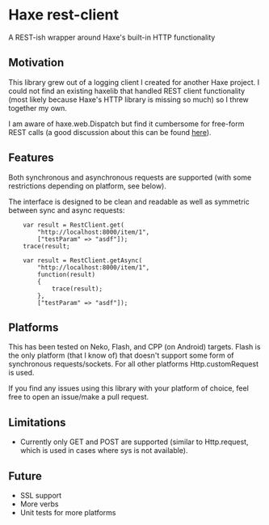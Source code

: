 # Haxe rest-client
A REST-ish wrapper around Haxe's built-in HTTP functionality

## Motivation
This library grew out of a logging client I created for another Haxe project. I could not find an existing haxelib that handled REST client functionality (most likely because Haxe's HTTP library is missing so much) so I threw together my own.

I am aware of haxe.web.Dispatch but find it cumbersome for free-form REST calls (a good discussion about this can be found [here](https://groups.google.com/forum/#!topic/haxelang/eQtf--1_tpo)).

## Features

Both synchronous and asynchronous requests are supported (with some restrictions depending on platform, see below).

The interface is designed to be clean and readable as well as symmetric between sync and async requests:

```
    var result = RestClient.get(
        "http://localhost:8000/item/1",
        ["testParam" => "asdf"]);
    trace(result;

    var result = RestClient.getAsync(
        "http://localhost:8000/item/1",
        function(result)
        {
            trace(result);
        },
        ["testParam" => "asdf"]);
```

## Platforms
This has been tested on Neko, Flash, and CPP (on Android) targets. Flash is the only platform (that I know of) that doesn't support some form of synchronous requests/sockets. For all other platforms Http.customRequest is used.

If you find any issues using this library with your platform of choice, feel free to open an issue/make a pull request.

## Limitations
* Currently only GET and POST are supported (similar to Http.request, which is used in cases where sys is not available).

## Future
* SSL support
* More verbs
* Unit tests for more platforms
